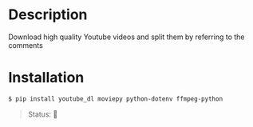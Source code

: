 # Description
Download high quality Youtube videos and split them by referring to the comments
# Installation
```bash
$ pip install youtube_dl moviepy python-dotenv ffmpeg-python
```

> Status: <Under developing> 🔨 
